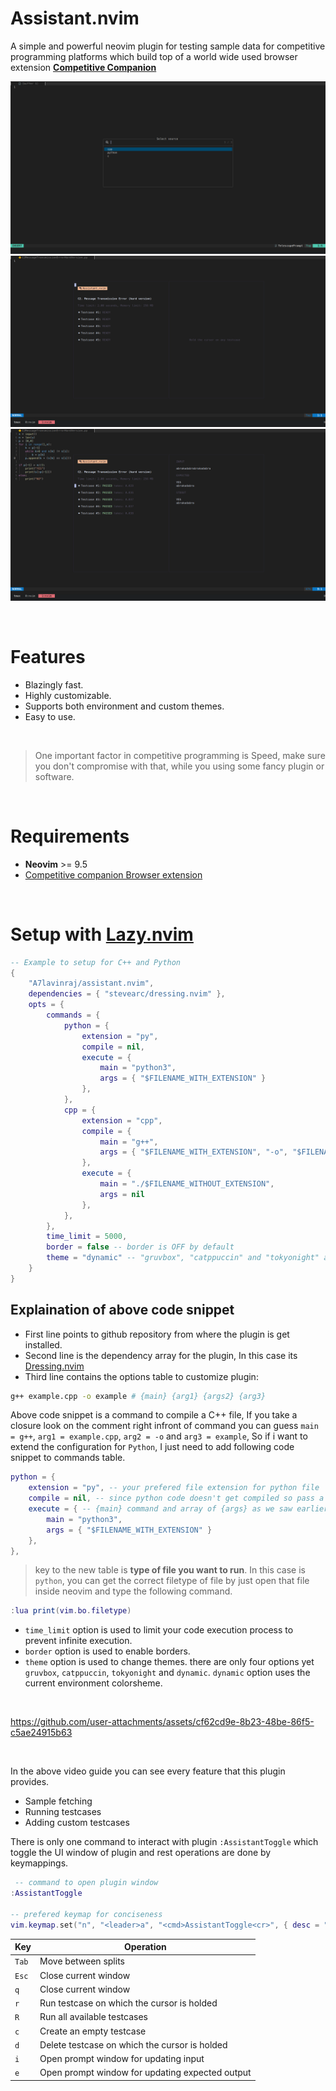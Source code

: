 # **Assistant.nvim**

A simple and powerful neovim plugin for testing sample data for competitive programming platforms which build top of a world wide used browser extension **[Competitive Companion](https://github.com/jmerle/competitive-companion)**

![DEMO](./assets/screenshot-1.png)
![DEMO](./assets/screenshot-2.png)
![DEMO](./assets/screenshot-3.png)

<br />

# **Features**

- Blazingly fast.
- Highly customizable.
- Supports both environment and custom themes.
- Easy to use.

<br />

> One important factor in competitive programming is Speed, make sure you don't compromise with that, while you using some fancy plugin or software.

<br />

# **Requirements**

- **Neovim** >= 9.5
- [Competitive companion Browser extension](https://github.com/jmerle/competitive-companion)

<br />

# **Setup with [Lazy.nvim](https://github.com/folke/lazy.nvim)**

```lua
-- Example to setup for C++ and Python
{
    "A7lavinraj/assistant.nvim",
    dependencies = { "stevearc/dressing.nvim" },
    opts = {
        commands = {
            python = {
                extension = "py",
                compile = nil,
                execute = {
                    main = "python3",
                    args = { "$FILENAME_WITH_EXTENSION" }
                },
            },
            cpp = {
                extension = "cpp",
                compile = {
                    main = "g++",
                    args = { "$FILENAME_WITH_EXTENSION", "-o", "$FILENAME_WITHOUT_EXTENSION" }
                },
                execute = {
                    main = "./$FILENAME_WITHOUT_EXTENSION",
                    args = nil
                },
            },
        },
        time_limit = 5000,
        border = false -- border is OFF by default
        theme = "dynamic" -- "gruvbox", "catppuccin" and "tokyonight" are also available
    }
}
```

## Explaination of above code snippet

- First line points to github repository from where the plugin is get installed.
- Second line is the dependency array for the plugin, In this case its [Dressing.nvim](https://github.com/stevearc/dressing.nvim)
- Third line contains the options table to customize plugin:

```sh
g++ example.cpp -o example # {main} {arg1} {args2} {arg3}
```

Above code snippet is a command to compile a C++ file, If you take a closure look on the comment right infront of command you can guess `main = g++`, `arg1 = example.cpp`, `arg2 = -o` and `arg3 = example`, So if i want to extend the configuration for `Python`, I just need to add following code snippet to commands table.

```lua
python = {
    extension = "py", -- your prefered file extension for python file
    compile = nil, -- since python code doesn't get compiled so pass a nil
    execute = { -- {main} command and array of {args} as we saw earlier.
        main = "python3",
        args = { "$FILENAME_WITH_EXTENSION" }
    },
},
```

> key to the new table is **type of file you want to run**. In this case is `python`, you can get the correct filetype of file by just open that file inside neovim and type the following command.

```lua
:lua print(vim.bo.filetype)
```

- `time_limit` option is used to limit your code execution process to prevent infinite execution.
- `border` option is used to enable borders.
- `theme` option is used to change themes. there are only four options yet `gruvbox`, `catppuccin`, `tokyonight` and `dynamic`. `dynamic` option uses the current environment colorsheme.

<br />

https://github.com/user-attachments/assets/cf62cd9e-8b23-48be-86f5-c5ae24915b63

<br />

In the above video guide you can see every feature that this plugin provides.

- Sample fetching
- Running testcases
- Adding custom testcases

There is only one command to interact with plugin `:AssistantToggle` which toggle the UI window of plugin and rest operations are done by keymappings.

```lua
 -- command to open plugin window
:AssistantToggle

-- prefered keymap for conciseness
vim.keymap.set("n", "<leader>a", "<cmd>AssistantToggle<cr>", { desc = "Assistant window toggle" })
```

| Key   | Operation                                       |
| ----- | ----------------------------------------------- |
| `Tab` | Move between splits                             |
| `Esc` | Close current window                            |
| `q`   | Close current window                            |
| `r`   | Run testcase on which the cursor is holded      |
| `R`   | Run all available testcases                     |
| `c`   | Create an empty testcase                        |
| `d`   | Delete testcase on which the cursor is holded   |
| `i`   | Open prompt window for updating input           |
| `e`   | Open prompt window for updating expected output |
